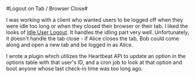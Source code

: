 #Logout on Tab / Browser Close#

I was working with a client who wanted users to be logged off when they were idle too long or when they closed their browser or their tab.  I liked the looks of [Idle User Logout](https://wordpress.org/plugins/idle-user-logout/).  It handles the idling part very well.  Unfortunately, it doesn't handle the tab close - if Alice closes the tab, Bob could come along and open a new tab and be logged in as Alice.

I wrote a plugin which utilizes the Heartbeat API to update an option in the options table with that user's ID, and a cron job to look at that option and boot anyone whose last check-in time was too long ago.
